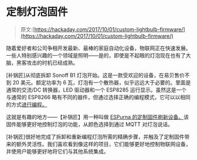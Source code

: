 # 定制灯泡固件

> 原文:[https://hackaday.com/2017/10/01/custom-lightbulb-firmware/](https://hackaday.com/2017/10/01/custom-lightbulb-firmware/)

随着爱好者和公司争相开发最新、最棒的家庭自动化设备，物联网正在快速发展。一些人特别感兴趣的一个领域是照明——是的，即使是不起眼的灯泡现在也有了大脑，黑客攻击的时机已经成熟。

[补锅匠]从彻底拆卸 Sonoff B1 灯泡开始。这是一款受欢迎的设备，在易贝售价不到 20 美元。额定功率为 6 瓦，灯泡有一个散热器，似乎远远大于必要的。里面是通常的交流/DC 转换器，LED 驱动器和一个 ESP8285 运行显示。虽然这是一个与通常的 ESP8266 略有不同的器件，但通过选择正确的编程模式，它可以以相同的方式[进行编程。](http://wp.me/pk3lN-19BP)

这就是有趣的地方——【补锅匠】用一种叫做 [ESPurna 的定制固件刷新设备。](https://bitbucket.org/xoseperez/espurna/wiki/Home)该固件能够更好地控制灯泡的功能，从颜色选择到通过 MQTT 对灯泡说话。

[补锅匠]很好地完成了拆卸和重新编程灯泡所需的精确步骤，并触及了定制固件带来的额外灵活性。我们喜欢看到像这样的项目，它们能够更好地控制物联网设备，并使用户能够更好地将它们与其他系统集成。